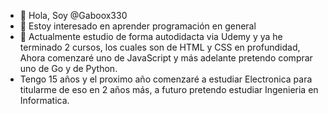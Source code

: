 - 👋 Hola, Soy @Gaboox330
- 👀 Estoy interesado en aprender programación en general
- 🌱 Actualmente estudio de forma autodidacta via Udemy y ya he terminado 2 cursos, los cuales son de HTML y CSS en profundidad, Ahora comenzaré uno de JavaScript y más adelante pretendo comprar uno de Go y de Python.
- Tengo 15 años y el proximo año comenzaré a estudiar Electronica para titularme de eso en 2 años más, a futuro pretendo estudiar Ingenieria en Informatica.
